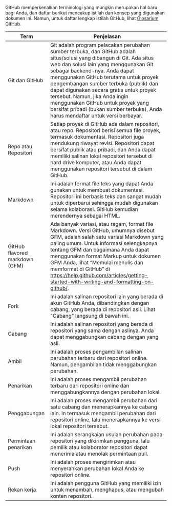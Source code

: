 GitHub memperkenalkan terminologi yang mungkin merupakan hal baru bagi Anda, dan daftar berikut mencakup istilah dan konsep yang digunakan dokumen ini. Namun, untuk daftar lengkap istilah GitHub, lihat [Glosarium GitHub](https://docs.github.com/en/get-started/quickstart/github-glossary).

| Term | Penjelasan |
| --- | --- |
| Git dan GitHub | Git adalah program pelacakan perubahan sumber terbuka, dan GitHub adalah situs/solusi yang dibangun di Git. Ada situs web dan solusi lain yang menggunakan Git sebagai backend-nya. Anda dapat menggunakan GitHub terutama untuk proyek pengembangan sumber terbuka (publik) dan dapat digunakan secara gratis untuk proyek tersebut. Namun, jika Anda ingin menggunakan GitHub untuk proyek yang bersifat pribadi (bukan sumber terbuka), Anda harus mendaftar untuk versi berbayar. |
| Repo atau Repositori | Setiap proyek di GitHub ada dalam repositori, atau repo. Repositori berisi semua file proyek, termasuk dokumentasi. Repositori juga mendukung riwayat revisi. Repositori dapat bersifat publik atau pribadi, dan Anda dapat memiliki salinan lokal repositori tersebut di hard drive komputer, atau Anda dapat menggunakan repositori tersebut di dalam GitHub. |
| Markdown | Ini adalah format file teks yang dapat Anda gunakan untuk membuat dokumentasi. Repositori ini berbasis teks dan sangat mudah untuk diperbarui sehingga mudah digunakan selama kolaborasi. GitHub kemudian merendernya sebagai HTML. |
| GitHub flavored markdown (GFM) | Ada banyak variasi, atau ragam, format file Markdown. Versi GitHub, umumnya disebut GFM, adalah salah satu variasi Markdown yang paling umum. Untuk informasi selengkapnya tentang GFM dan bagaimana Anda dapat menggunakan format Markup untuk dokumen GFM Anda, lihat “Memulai menulis dan memformat di GitHub” di https://help.github.com/articles/getting-started-with-writing-and-formatting-on-github/. |
| Fork | Ini adalah salinan repositori lain yang berada di akun GitHub Anda, dibandingkan dengan cabang, yang berada di repositori asli. Lihat "Cabang" langsung di bawah ini. |
| Cabang | Ini adalah salinan repositori yang berada di repositori yang sama dengan aslinya. Anda dapat menggabungkan cabang dengan yang asli. |
| Ambil | Ini adalah proses pengambilan salinan perubahan terbaru dari repositori online. Namun, pengambilan tidak menggabungkan perubahan. |
| Penarikan | Ini adalah proses mengambil perubahan terbaru dari repositori online dan menggabungkannya dengan perubahan lokal. |
| Penggabungan | Ini adalah proses mengambil perubahan dari satu cabang dan menerapkannya ke cabang lain. In termasuk mengambil perubahan dari repositori online, lalu menerapkannya ke versi lokal repositori tersebut. |
| Permintaan penarikan | Ini adalah serangkaian usulan perubahan pada repositori yang dikirimkan pengguna, lalu pemilik atau kolaborator repositori dapat menerima atau menolak permintaan pull. |
| Push | Ini adalah proses mengirimkan atau menyerahkan perubahan lokal Anda ke repositori online. |
| Rekan kerja | Ini adalah pengguna GitHub yang memiliki izin untuk menambah, menghapus, atau mengubah konten repositori. |
